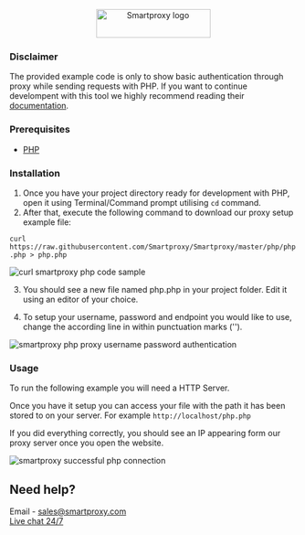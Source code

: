 <p align="center">
    <a href="https://smartproxy.com/"><img src="https://smartproxy.com/wp-content/themes/smartproxy/images/smartproxy-logo.svg" alt="Smartproxy logo" width="200" height="50"></a>
  </a>
</p>

### Disclaimer

The provided example code is only to show basic authentication through proxy while sending requests with PHP. If you want to continue develompent with this tool we highly recommend reading their [documentation](https://www.php.net/manual/en/).

### Prerequisites

* [PHP](https://www.php.net/manual/en/install.php)

### Installation

1. Once you have your project directory ready for development with PHP, open it using Terminal/Command prompt utilising `cd` command.
2. After that, execute the following command to download our proxy setup example file:

`curl https://raw.githubusercontent.com/Smartproxy/Smartproxy/master/php/php.php > php.php`

<img src="https://i.imgur.com/p0Vaxgu.png" alt="curl smartproxy php code sample">

3. You should see a new file named php.php in your project folder. Edit it using an editor of your choice.

4. To setup your username, password and endpoint you would like to use, change the according line in within punctuation marks ('').

<img src="https://i.imgur.com/g1jQVFu.png" alt="smartproxy php proxy username password authentication">

### Usage

To run the following example you will need a HTTP Server.

Once you have it setup you can access your file with the path it has been stored to on your server. For example `http://localhost/php.php`

If you did everything correctly, you should see an IP appearing form our proxy server once you open the website.

<img src="https://i.imgur.com/tt7naVL.png" alt="smartproxy successful php connection">

## Need help?
Email - sales@smartproxy.com
<br><a href="https://smartproxy.com">Live chat 24/7</a>

